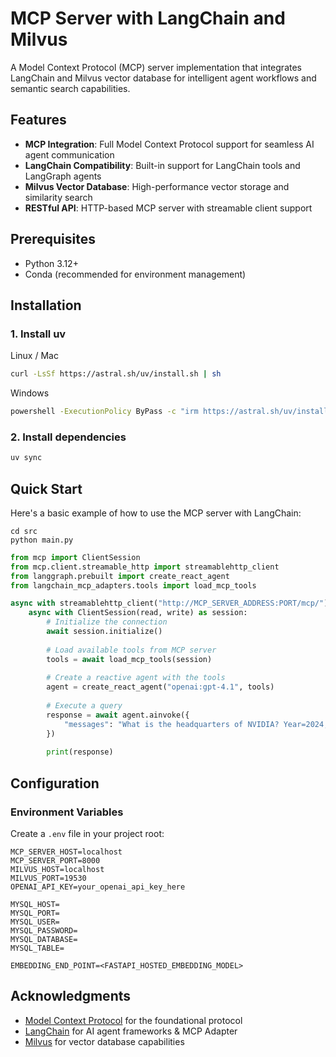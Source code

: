 # MCP Server with LangChain and Milvus

A Model Context Protocol (MCP) server implementation that integrates LangChain and Milvus vector database for intelligent agent workflows and semantic search capabilities.

## Features

- **MCP Integration**: Full Model Context Protocol support for seamless AI agent communication
- **LangChain Compatibility**: Built-in support for LangChain tools and LangGraph agents
- **Milvus Vector Database**: High-performance vector storage and similarity search
- **RESTful API**: HTTP-based MCP server with streamable client support

## Prerequisites

- Python 3.12+
- Conda (recommended for environment management)

## Installation

### 1. Install uv
Linux / Mac
```bash
curl -LsSf https://astral.sh/uv/install.sh | sh
```
Windows
```bash
powershell -ExecutionPolicy ByPass -c "irm https://astral.sh/uv/install.ps1 | iex"
```

### 2. Install dependencies
```bash
uv sync
```

## Quick Start

Here's a basic example of how to use the MCP server with LangChain:

```
cd src
python main.py
```

```python
from mcp import ClientSession
from mcp.client.streamable_http import streamablehttp_client
from langgraph.prebuilt import create_react_agent
from langchain_mcp_adapters.tools import load_mcp_tools

async with streamablehttp_client("http://MCP_SERVER_ADDRESS:PORT/mcp/") as (read, write, _):
    async with ClientSession(read, write) as session:
        # Initialize the connection
        await session.initialize()
        
        # Load available tools from MCP server
        tools = await load_mcp_tools(session)
        
        # Create a reactive agent with the tools
        agent = create_react_agent("openai:gpt-4.1", tools)
        
        # Execute a query
        response = await agent.ainvoke({
            "messages": "What is the headquarters of NVIDIA? Year=2024, and company=NVIDIA"
        })
        
        print(response)
```

## Configuration

### Environment Variables
Create a `.env` file in your project root:

```env
MCP_SERVER_HOST=localhost
MCP_SERVER_PORT=8000
MILVUS_HOST=localhost
MILVUS_PORT=19530
OPENAI_API_KEY=your_openai_api_key_here

MYSQL_HOST=
MYSQL_PORT=
MYSQL_USER=
MYSQL_PASSWORD=
MYSQL_DATABASE=
MYSQL_TABLE=

EMBEDDING_END_POINT=<FASTAPI_HOSTED_EMBEDDING_MODEL>
```

## Acknowledgments

- [Model Context Protocol](https://github.com/modelcontextprotocol/python-sdk) for the foundational protocol
- [LangChain](https://github.com/langchain-ai/langchain-mcp-adapters) for AI agent frameworks & MCP Adapter
- [Milvus](https://github.com/milvus-io/milvus) for vector database capabilities